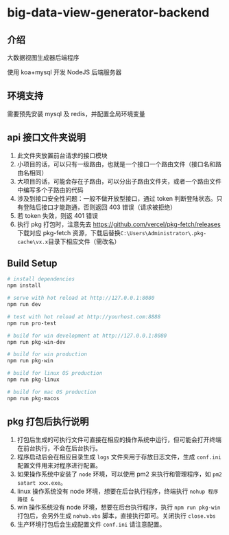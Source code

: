 # big-data-view-generator-backend

## 介绍

大数据视图生成器后端程序

使用 koa+mysql 开发 NodeJS 后端服务器

## 环境支持

需要预先安装 mysql 及 redis，并配置全局环境变量

## api 接口文件夹说明

1. 此文件夹放置前台请求的接口模块
2. 小项目的话，可以只有一级路由，也就是一个接口一个路由文件（接口名和路由名相同）
3. 大项目的话，可能会存在子路由，可以分出子路由文件夹，或者一个路由文件中编写多个子路由的代码
4. 涉及到接口安全性问题：一般不做开放型接口，通过 token 判断登陆状态。只有登陆后接口才能跑通，否则返回 403 错误（请求被拒绝）
5. 若 token 失效，则返 401 错误
7. 执行 pkg 打包时，注意先去 https://github.com/vercel/pkg-fetch/releases 下载对应 pkg-fetch 资源，下载后替换`C:\Users\Administrator\.pkg-cache\vx.x`目录下相应文件（需改名）

## Build Setup

```bash
# install dependencies
npm install

# serve with hot reload at http://127.0.0.1:8080
npm run dev

# test with hot reload at http://yourhost.com:8888
npm run pro-test

# build for win development at http://127.0.0.1:8080
npm run pkg-win-dev

# build for win production
npm run pkg-win

# build for linux OS production
npm run pkg-linux

# build for mac OS production
npm run pkg-macos
```

## pkg 打包后执行说明

1. 打包后生成的可执行文件可直接在相应的操作系统中运行，但可能会打开终端在前台执行，不会在后台执行。
2. 程序启动后会在相应目录生成 `logs` 文件夹用于存放日志文件，生成 `conf.ini` 配置文件用来对程序进行配置。
3. 如果操作系统中安装了 `node` 环境，可以使用 pm2 来执行和管理程序，如 `pm2 satart xxx.exe`。
4. linux 操作系统没有 node 环境，想要在后台执行程序，终端执行 `nohup 程序路径 &`
5. win 操作系统没有 node 环境，想要在后台执行程序，执行 `npm run pkg-win` 打包后，会另外生成 `nohub.vbs` 脚本，直接执行即可。关闭执行 `close.vbs`
6. 生产环境打包后会生成配置文件 `conf.ini` 请注意配置。
